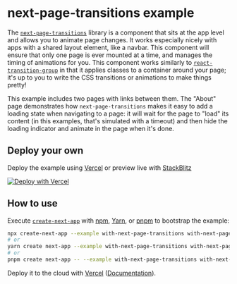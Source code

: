 # next-page-transitions example

The [`next-page-transitions`](https://github.com/illinois/next-page-transitions) library is a component that sits at the app level and allows you to animate page changes. It works especially nicely with apps with a shared layout element, like a navbar. This component will ensure that only one page is ever mounted at a time, and manages the timing of animations for you. This component works similarly to [`react-transition-group`](https://github.com/reactjs/react-transition-group) in that it applies classes to a container around your page; it's up to you to write the CSS transitions or animations to make things pretty!

This example includes two pages with links between them. The "About" page demonstrates how `next-page-transitions` makes it easy to add a loading state when navigating to a page: it will wait for the page to "load" its content (in this examples, that's simulated with a timeout) and then hide the loading indicator and animate in the page when it's done.

## Deploy your own

Deploy the example using [Vercel](https://vercel.com?utm_source=github&utm_medium=readme&utm_campaign=next-example) or preview live with [StackBlitz](https://stackblitz.com/github/vercel/next.js/tree/canary/examples/with-next-page-transitions)

[![Deploy with Vercel](https://vercel.com/button)](https://vercel.com/new/git/external?repository-url=https://github.com/vercel/next.js/tree/canary/examples/with-next-page-transitions&project-name=with-next-page-transitions&repository-name=with-next-page-transitions)

## How to use

Execute [`create-next-app`](https://github.com/vercel/next.js/tree/canary/packages/create-next-app) with [npm](https://docs.npmjs.com/cli/init), [Yarn](https://yarnpkg.com/lang/en/docs/cli/create/), or [pnpm](https://pnpm.io) to bootstrap the example:

```bash
npx create-next-app --example with-next-page-transitions with-next-page-transitions-app
# or
yarn create next-app --example with-next-page-transitions with-next-page-transitions-app
# or
pnpm create next-app -- --example with-next-page-transitions with-next-page-transitions-app
```

Deploy it to the cloud with [Vercel](https://vercel.com/new?utm_source=github&utm_medium=readme&utm_campaign=next-example) ([Documentation](https://nextjs.org/docs/deployment)).

